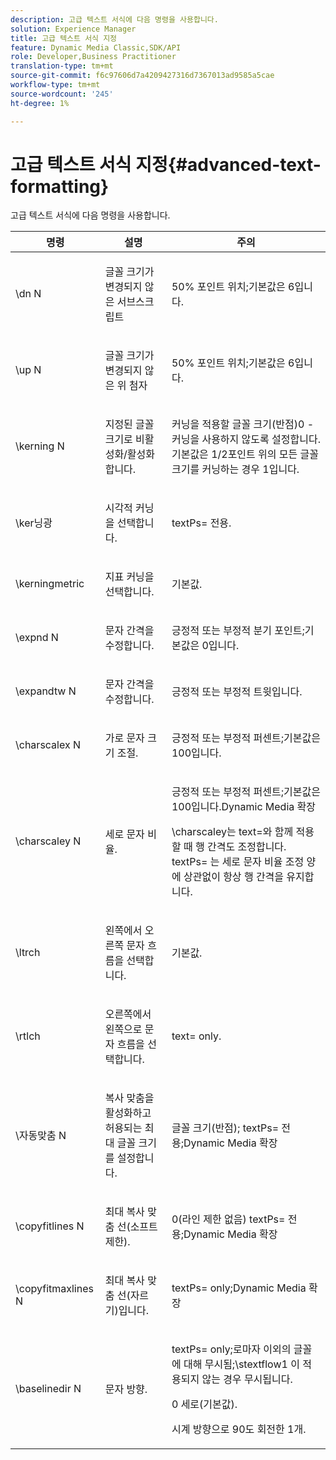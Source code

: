 ```yaml
---
description: 고급 텍스트 서식에 다음 명령을 사용합니다.
solution: Experience Manager
title: 고급 텍스트 서식 지정
feature: Dynamic Media Classic,SDK/API
role: Developer,Business Practitioner
translation-type: tm+mt
source-git-commit: f6c97606d7a4209427316d7367013ad9585a5cae
workflow-type: tm+mt
source-wordcount: '245'
ht-degree: 1%

---
```



# 고급 텍스트 서식 지정{#advanced-text-formatting}

고급 텍스트 서식에 다음 명령을 사용합니다.

<table id="table_43B2EB887C0F471BB60C23B570E7D3D2"> 
 <thead> 
  <tr> 
   <th class="entry"> 명령 </th> 
   <th class="entry"> 설명 </th> 
   <th class="entry"> 주의 </th> 
  </tr> 
 </thead>
 <tbody> 
  <tr> 
   <td> <span class="codeph"> \dn  <span class="varname"> N  </span> </span> </td> 
   <td> <p>글꼴 크기가 변경되지 않은 서브스크립트 </p> </td> 
   <td> <p>50% 포인트 위치;기본값은 6입니다. </p> </td> 
  </tr> 
  <tr> 
   <td> <span class="codeph"> \up  <span class="varname"> N  </span> </span> </td> 
   <td> <p>글꼴 크기가 변경되지 않은 위 첨자 </p> </td> 
   <td> <p>50% 포인트 위치;기본값은 6입니다. </p> </td> 
  </tr> 
  <tr> 
   <td> <span class="codeph"> \kerning  <span class="varname"> N  </span> </span> </td> 
   <td> <p>지정된 글꼴 크기로 비활성화/활성화합니다. </p> </td> 
   <td> <p>커닝을 적용할 글꼴 크기(반점)0 - 커닝을 사용하지 않도록 설정합니다.기본값은 1/2포인트 위의 모든 글꼴 크기를 커닝하는 경우 1입니다. </p> </td> 
  </tr> 
  <tr> 
   <td> <span class="codeph"> \ker닝광  </span> </td> 
   <td> <p>시각적 커닝을 선택합니다. </p> </td> 
   <td> <p> <span class="codeph"> textPs=  </span> 전용. </p> </td> 
  </tr> 
  <tr> 
   <td> <span class="codeph"> \kerningmetric  </span> </td> 
   <td> <p>지표 커닝을 선택합니다. </p> </td> 
   <td> <p>기본값. </p> </td> 
  </tr> 
  <tr> 
   <td> <span class="codeph"> \expnd  <span class="varname"> N  </span> </span> </td> 
   <td> <p>문자 간격을 수정합니다. </p> </td> 
   <td> <p>긍정적 또는 부정적 분기 포인트;기본값은 0입니다. </p> </td> 
  </tr> 
  <tr> 
   <td> <span class="codeph"> \expandtw  <span class="varname"> N  </span> </span> </td> 
   <td> <p>문자 간격을 수정합니다. </p> </td> 
   <td> <p>긍정적 또는 부정적 트윗입니다. </p> </td> 
  </tr> 
  <tr> 
   <td> <span class="codeph"> \charscalex  <span class="varname"> N  </span> </span> </td> 
   <td> <p>가로 문자 크기 조절. </p> </td> 
   <td> <p>긍정적 또는 부정적 퍼센트;기본값은 100입니다. </p> </td> 
  </tr> 
  <tr> 
   <td> <span class="codeph"> \charscaley  <span class="varname"> N  </span> </span> </td> 
   <td> <p>세로 문자 비율. </p> </td> 
   <td> <p>긍정적 또는 부정적 퍼센트;기본값은 100입니다.Dynamic Media 확장 </p> <p> <span class="codeph"> \charscaley는  </span> text=와 함께 적용할 때  <span class="codeph"> 행 간격도  </span>조정합니다. <span class="codeph"> textPs= </span> 는 세로 문자 비율 조정 양에 상관없이 항상 행 간격을 유지합니다. </p> </td> 
  </tr> 
  <tr> 
   <td> <span class="codeph"> \ltrch  </span> </td> 
   <td> <p>왼쪽에서 오른쪽 문자 흐름을 선택합니다. </p> </td> 
   <td> <p>기본값. </p> </td> 
  </tr> 
  <tr> 
   <td> <span class="codeph"> \rtlch  </span> </td> 
   <td> <p>오른쪽에서 왼쪽으로 문자 흐름을 선택합니다. </p> </td> 
   <td> <p> <span class="codeph"> text=  </span> only. </p> </td> 
  </tr> 
  <tr> 
   <td> <span class="codeph"> \자동맞춤  <span class="varname"> N  </span> </span> </td> 
   <td> <p>복사 맞춤을 활성화하고 허용되는 최대 글꼴 크기를 설정합니다. </p> </td> 
   <td> <p>글꼴 크기(반점);<span class="codeph"> textPs= </span> 전용;Dynamic Media 확장 </p> </td> 
  </tr> 
  <tr> 
   <td> <span class="codeph"> \copyfitlines  <span class="varname"> N  </span> </span> </td> 
   <td> <p>최대 복사 맞춤 선(소프트 제한). </p> </td> 
   <td> <p>0(라인 제한 없음)<span class="codeph"> textPs= </span> 전용;Dynamic Media 확장 </p> </td> 
  </tr> 
  <tr> 
   <td> <span class="codeph"> \copyfitmaxlines  <span class="varname"> N  </span> </span> </td> 
   <td> <p>최대 복사 맞춤 선(자르기)입니다. </p> </td> 
   <td> <p> <span class="codeph"> textPs=  </span> only;Dynamic Media 확장 </p> </td> 
  </tr> 
  <tr> 
   <td> <span class="codeph"> \baselinedir  <span class="varname"> N  </span> </span> </td> 
   <td> <p>문자 방향. </p> </td> 
   <td> <p> <span class="codeph"> textPs=  </span> only;로마자 이외의 글꼴에 대해 무시됨;\stextflow1 <span class="codeph"> 이  </span> 적용되지 않는 경우 무시됩니다. </p> <p>0 세로(기본값). </p> <p>시계 방향으로 90도 회전한 1개. </p> </td> 
  </tr> 
 </tbody> 
</table>

